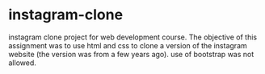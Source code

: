 # instagram-clone

instagram clone project for web development course. 
The objective of this assignment was to use html and css to clone a version of the instagram website (the version was from a few years ago). 
use of bootstrap was not allowed. 
